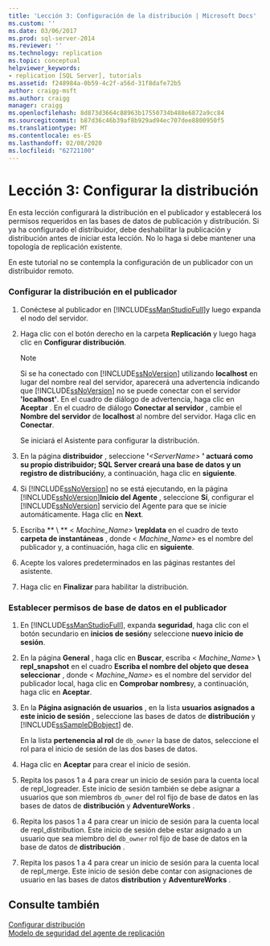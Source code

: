 ```yaml
---
title: 'Lección 3: Configuración de la distribución | Microsoft Docs'
ms.custom: ''
ms.date: 03/06/2017
ms.prod: sql-server-2014
ms.reviewer: ''
ms.technology: replication
ms.topic: conceptual
helpviewer_keywords:
- replication [SQL Server], tutorials
ms.assetid: f248984a-0b59-4c2f-a56d-31f8dafe72b5
author: craigg-msft
ms.author: craigg
manager: craigg
ms.openlocfilehash: 8d873d3664c88963b17550734b488e6872a9cc84
ms.sourcegitcommit: b87d36c46b39af8b929ad94ec707dee8800950f5
ms.translationtype: MT
ms.contentlocale: es-ES
ms.lasthandoff: 02/08/2020
ms.locfileid: "62721100"
---
```

# <a name="lesson-3-configuring-distribution"></a>Lección 3: Configurar la distribución
  En esta lección configurará la distribución en el publicador y establecerá los permisos requeridos en las bases de datos de publicación y distribución. Si ya ha configurado el distribuidor, debe deshabilitar la publicación y distribución antes de iniciar esta lección. No lo haga si debe mantener una topología de replicación existente.  
  
 En este tutorial no se contempla la configuración de un publicador con un distribuidor remoto.  
  
### <a name="configuring-distribution-at-the-publisher"></a>Configurar la distribución en el publicador  
  
1.  Conéctese al publicador en [!INCLUDE[ssManStudioFull](../../includes/ssmanstudiofull-md.md)]y luego expanda el nodo del servidor.  
  
2.  Haga clic con el botón derecho en la carpeta **Replicación** y luego haga clic en **Configurar distribución**.  
  
    > [!NOTE]  
    >  Si se ha conectado con [!INCLUDE[ssNoVersion](../../includes/ssnoversion-md.md)] utilizando **localhost** en lugar del nombre real del servidor, aparecerá una advertencia indicando que [!INCLUDE[ssNoVersion](../../includes/ssnoversion-md.md)] no se puede conectar con el servidor **'localhost'**. En el cuadro de diálogo de advertencia, haga clic en **Aceptar** . En el cuadro de diálogo **Conectar al servidor** , cambie el **Nombre del servidor** de **localhost** al nombre del servidor. Haga clic en **Conectar**.  
  
     Se iniciará el Asistente para configurar la distribución.  
  
3.  En la página **distribuidor** , seleccione **'**_\<ServerName>_ **' actuará como su propio distribuidor; SQL Server creará una base de datos y un registro de distribución**y, a continuación, haga clic en **siguiente**.  
  
4.  Si [!INCLUDE[ssNoVersion](../../includes/ssnoversion-md.md)] no se está ejecutando, en la página [!INCLUDE[ssNoVersion](../../includes/ssnoversion-md.md)]**Inicio del Agente** , seleccione **Sí**, configurar el [!INCLUDE[ssNoVersion](../../includes/ssnoversion-md.md)] servicio del Agente para que se inicie automáticamente. Haga clic en **Next**.  
  
5.  Escriba ** \\ ** \< _Machine_Name>_ **\repldata** en el cuadro de texto **carpeta de instantáneas** , donde \< *Machine_Name>* es el nombre del publicador y, a continuación, haga clic en **siguiente**.  
  
6.  Acepte los valores predeterminados en las páginas restantes del asistente.  
  
7.  Haga clic en **Finalizar** para habilitar la distribución.  
  
### <a name="setting-database-permissions-at-the-publisher"></a>Establecer permisos de base de datos en el publicador  
  
1.  En [!INCLUDE[ssManStudioFull](../../includes/ssmanstudiofull-md.md)], expanda **seguridad**, haga clic con el botón secundario en **inicios de sesión**y seleccione **nuevo inicio de sesión**.  
  
2.  En la página **General** , haga clic en **Buscar**, escriba \< _Machine_Name>_ **\ repl_snapshot** en el cuadro **Escriba el nombre del objeto que desea seleccionar** , donde \< *Machine_Name>* es el nombre del servidor del publicador local, haga clic en **Comprobar nombres**y, a continuación, haga clic en **Aceptar**.  
  
3.  En la **Página asignación de usuarios** , en la lista **usuarios asignados a este inicio de sesión** , seleccione las bases de datos de **distribución** y [!INCLUDE[ssSampleDBobject](../../includes/sssampledbobject-md.md)] de.  
  
     En la lista **pertenencia al rol** de `db_owner` la base de datos, seleccione el rol para el inicio de sesión de las dos bases de datos.  
  
4.  Haga clic en **Aceptar** para crear el inicio de sesión.  
  
5.  Repita los pasos 1 a 4 para crear un inicio de sesión para la cuenta local de repl_logreader. Este inicio de sesión también se debe asignar a usuarios que son miembros `db_owner` del rol fijo de base de datos en las bases de datos de **distribución** y **AdventureWorks** .  
  
6.  Repita los pasos 1 a 4 para crear un inicio de sesión para la cuenta local de repl_distribution. Este inicio de sesión debe estar asignado a un usuario que sea miembro del `db_owner` rol fijo de base de datos en la base de datos de **distribución** .  
  
7.  Repita los pasos 1 a 4 para crear un inicio de sesión para la cuenta local de repl_merge. Este inicio de sesión debe contar con asignaciones de usuario en las bases de datos **distribution** y **AdventureWorks** .  
  
## <a name="see-also"></a>Consulte también  
 [Configurar distribución](configure-distribution.md)   
 [Modelo de seguridad del agente de replicación](security/replication-agent-security-model.md)  
  
  
